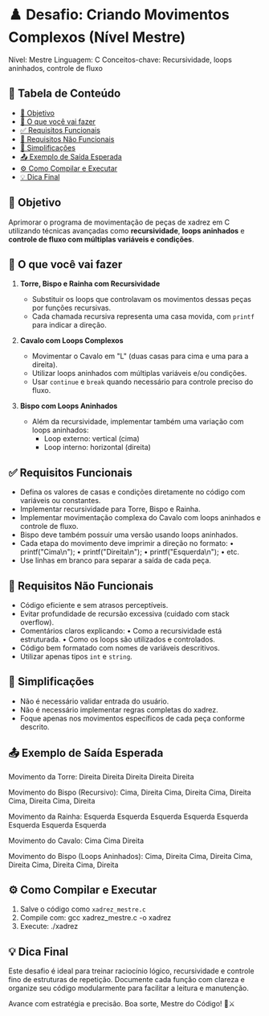 ♟️ Desafio: Criando Movimentos Complexos (Nível Mestre)
========================================================

Nível: Mestre
Linguagem: C
Conceitos-chave: Recursividade, loops aninhados, controle de fluxo

📑 Tabela de Conteúdo
----------------------
- [🎯 Objetivo](#🎯-objetivo)
- [📌 O que você vai fazer](#📌-o-que-você-vai-fazer)
- [✅ Requisitos Funcionais](#✅-requisitos-funcionais)
- [🚫 Requisitos Não Funcionais](#🚫-requisitos-não-funcionais)
- [🎯 Simplificações](#🎯-simplificações)
- [📤 Exemplo de Saída Esperada](#📤-exemplo-de-saída-esperada)
- [⚙️ Como Compilar e Executar](#⚙️-como-compilar-e-executar)
- [💡 Dica Final](#💡-dica-final)

🎯 Objetivo
-----------
Aprimorar o programa de movimentação de peças de xadrez em C utilizando técnicas avançadas como **recursividade**, **loops aninhados** e **controle de fluxo com múltiplas variáveis e condições**.

📌 O que você vai fazer
------------------------

1. **Torre, Bispo e Rainha com Recursividade**
   - Substituir os loops que controlavam os movimentos dessas peças por funções recursivas.
   - Cada chamada recursiva representa uma casa movida, com `printf` para indicar a direção.

2. **Cavalo com Loops Complexos**
   - Movimentar o Cavalo em "L" (duas casas para cima e uma para a direita).
   - Utilizar loops aninhados com múltiplas variáveis e/ou condições.
   - Usar `continue` e `break` quando necessário para controle preciso do fluxo.

3. **Bispo com Loops Aninhados**
   - Além da recursividade, implementar também uma variação com loops aninhados:
     - Loop externo: vertical (cima)
     - Loop interno: horizontal (direita)

✅ Requisitos Funcionais
-------------------------
- Defina os valores de casas e condições diretamente no código com variáveis ou constantes.
- Implementar recursividade para Torre, Bispo e Rainha.
- Implementar movimentação complexa do Cavalo com loops aninhados e controle de fluxo.
- Bispo deve também possuir uma versão usando loops aninhados.
- Cada etapa do movimento deve imprimir a direção no formato:
    • printf("Cima\n");
    • printf("Direita\n");
    • printf("Esquerda\n");
    • etc.
- Use linhas em branco para separar a saída de cada peça.

🚫 Requisitos Não Funcionais
-----------------------------
- Código eficiente e sem atrasos perceptíveis.
- Evitar profundidade de recursão excessiva (cuidado com stack overflow).
- Comentários claros explicando:
    • Como a recursividade está estruturada.
    • Como os loops são utilizados e controlados.
- Código bem formatado com nomes de variáveis descritivos.
- Utilizar apenas tipos `int` e `string`.

🎯 Simplificações
------------------
- Não é necessário validar entrada do usuário.
- Não é necessário implementar regras completas do xadrez.
- Foque apenas nos movimentos específicos de cada peça conforme descrito.

📤 Exemplo de Saída Esperada
-----------------------------
Movimento da Torre:
Direita
Direita
Direita
Direita
Direita

Movimento do Bispo (Recursivo):
Cima, Direita
Cima, Direita
Cima, Direita
Cima, Direita
Cima, Direita

Movimento da Rainha:
Esquerda
Esquerda
Esquerda
Esquerda
Esquerda
Esquerda
Esquerda
Esquerda

Movimento do Cavalo:
Cima
Cima
Direita

Movimento do Bispo (Loops Aninhados):
Cima, Direita
Cima, Direita
Cima, Direita
Cima, Direita
Cima, Direita

⚙️ Como Compilar e Executar
----------------------------
1. Salve o código como `xadrez_mestre.c`
2. Compile com:
   gcc xadrez_mestre.c -o xadrez
3. Execute:
   ./xadrez

💡 Dica Final
-------------
Este desafio é ideal para treinar raciocínio lógico, recursividade e controle fino de estruturas de repetição.
Documente cada função com clareza e organize seu código modularmente para facilitar a leitura e manutenção.

Avance com estratégia e precisão. Boa sorte, Mestre do Código! 🧠⚔️
